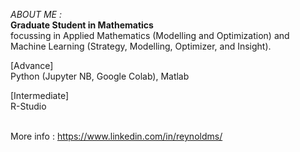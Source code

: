 _ABOUT ME :_
<br>__Graduate Student in Mathematics__
<br>focussing in Applied Mathematics (Modelling and Optimization) and Machine Learning (Strategy, Modelling, Optimizer, and Insight).

[Advance]
<br>Python (Jupyter NB, Google Colab), Matlab

[Intermediate]
<br>R-Studio

<br> More info : https://www.linkedin.com/in/reynoldms/

